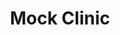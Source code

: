 ---
title: "Mock Clinic"
description: "A desktop interface for clinics and hospitals to manage patients and their data using MVC architecture. Developed as a final project for a Software Development Methods course."
image:
    url: ""
    alt: ""
link: "https://github.com/mdoheny9/SENG265-Fall-2024/tree/master/a5"
tags: ["python", "test-automation", "collaborative"]
---